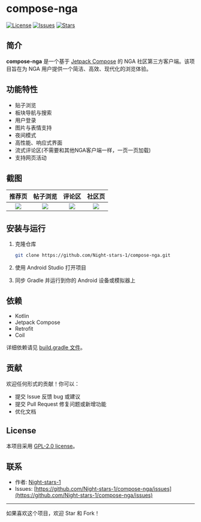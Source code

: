 # compose-nga

[![License](https://img.shields.io/github/license/Night-stars-1/compose-nga)](LICENSE)
[![Issues](https://img.shields.io/github/issues/Night-stars-1/compose-nga)](https://github.com/Night-stars-1/compose-nga/issues)
[![Stars](https://img.shields.io/github/stars/Night-stars-1/compose-nga)](https://github.com/Night-stars-1/compose-nga/stargazers)

## 简介

**compose-nga** 是一个基于 [Jetpack Compose](https://developer.android.com/jetpack/compose) 的 NGA 社区第三方客户端。该项目旨在为 NGA 用户提供一个简洁、高效、现代化的浏览体验。

## 功能特性

- 贴子浏览
- 板块导航与搜索
- 用户登录
- 图片与表情支持
- 夜间模式
- 高性能、响应式界面
- 流式评论区(不需要和其他NGA客户端一样，一页一页加载)
- 支持网页活动

## 截图
| **推荐页** | **帖子浏览** | **评论区** | **社区页** |
|:---:|:---:|:---:|:---:|
| <div align="center"> <img src="https://github.com/user-attachments/assets/524248dd-f6e6-4f94-9e8b-7ef916751cc3"/> </div> | <div align="center"> <img src="https://github.com/user-attachments/assets/76b6aacd-db2c-4cdc-a8f3-28fa8d58b7b8"/> </div> | <div align="center"> <img src="https://github.com/user-attachments/assets/b6293f4b-2cd2-4916-95e1-fe8aab43c072"/> </div> | <div align="center"> <img src="https://github.com/user-attachments/assets/a5fc3032-593d-46cd-a4c2-0f75db838613"/> </div> |

## 安装与运行

1. 克隆仓库

   ```bash
   git clone https://github.com/Night-stars-1/compose-nga.git
   ```

2. 使用 Android Studio 打开项目

3. 同步 Gradle 并运行到你的 Android 设备或模拟器上

## 依赖

- Kotlin
- Jetpack Compose
- Retrofit
- Coil

详细依赖请见 [build.gradle 文件](./app/build.gradle)。

## 贡献

欢迎任何形式的贡献！你可以：

- 提交 Issue 反馈 bug 或建议
- 提交 Pull Request 修复问题或新增功能
- 优化文档

## License

本项目采用 [GPL-2.0 license](LICENSE)。

## 联系

- 作者: [Night-stars-1](https://github.com/Night-stars-1)
- Issues: [https://github.com/Night-stars-1/compose-nga/issues](https://github.com/Night-stars-1/compose-nga/issues)

---
如果喜欢这个项目，欢迎 Star 和 Fork！
